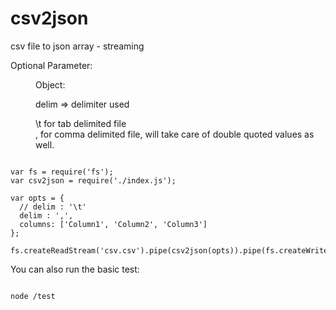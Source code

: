 csv2json
========

csv file to json array - streaming

<dl>
  <dt>Optional Parameter:</dt>
  <dl>
    <dd>Object:</dd>
    <dl>
      <dd>delim => delimiter used</dd>
      <dl>
        <dd>\t for tab delimited file</dd>
        <dd>, for comma delimited file, will take care of double quoted values as well.</dd>
      </dl>
    </dl>
  </dl>
</dl>

```node

var fs = require('fs');
var csv2json = require('./index.js');

var opts = {
  // delim : '\t'
  delim : ',',
  columns: ['Column1', 'Column2', 'Column3']
};

fs.createReadStream('csv.csv').pipe(csv2json(opts)).pipe(fs.createWriteStream('csv.json'));

```

You can also run the basic test:

```node

node /test

```